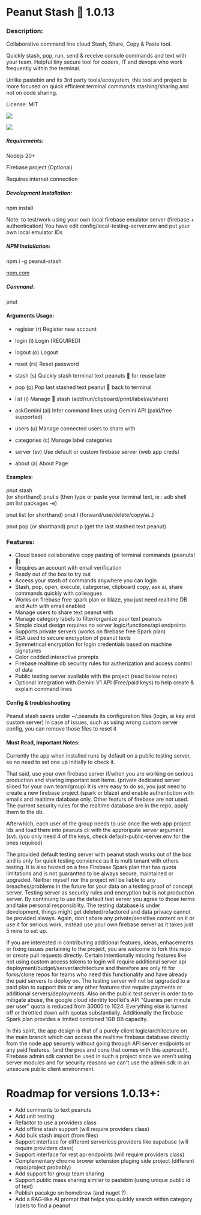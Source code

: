 # Peanut Stash 🥜 1.0.13 

### Description:
Collaborative command line cloud Stash, Share, Copy & Paste tool.

Quickly stash, pop, run, send & receive console commands and text with your team.
Helpful tiny secure tool for coders, IT and devops who work frequently within the terminal.

Unlike pastebin and its 3rd party tools/ecosystem, this tool and project is more focused on quick efficient terminal commands stashing/sharing and not on code sharing.

License: MIT

![](screenshot.png)

![](https://github.com/roymasad/peanut-stash/blob/b98590830ec3fa2e806bb850a484cd6253c693e9/console.gif)

##### Requirements:

Nodejs 20+

Firebase project (Optional)

Requires internet connection

##### Development Installation:

npm install

Note: to test/work using  your own local firebase emulator server (firebase + authentication)
You have edit config/local-testing-server.env and put your own local emulator IDs

##### NPM Installation:

npm i -g peanut-stash

[npm.com](https://www.npmjs.com/package/peanut-stash)

#####  Command:

pnut

#### Arguments Usage:

* register (r) <email>                     Register new account
* login (i) <email>                        Login  (REQUIRED)
* logout (o)                               Logout
* reset (rs)                               Reset password
  
* stash (s)                                Quickly stash terminal text peanuts 🥜 for reuse later
* pop (p)                                  Pop last stashed text peanut 🥜 back to terminal
* list (l)                                 Manage 🥜 stash (add/run/clipboard/print/label/ai/share)
* askGemini (ai)                           Infer command lines using Gemini API (paid/free supported)

* users (u)                                Manage connected users to share with

* categories (c)                           Manage label categories

* server (sv)                              Use default or custom firebase server (web app creds)

* about (a)                                About Page

#### Examples:

pnut stash  
(or shorthand) 
pnut s 
(then type or paste your terminal text, ie : adb shell pm list packages -e) 

pnut list
(or shorthand) 
pnut l
(forward/use/delete/copy/ai..)

pnut pop
(or shorthand) 
pnut p
(get the last stashed text peanut)

### Features:

* Cloud based collaborative copy pasting of terminal commands (peanuts! 🥜)
* Requires an account with email verification
* Ready out of the box to try out
* Access your stash of commands anywhere you can login
* Stash, pop, open, execute, categorise, clipboard copy, ask ai, share commands quickly with colleagues
* Works on firebase free spark plan or blaze, you just need realtime DB and Auth with email enabled
* Manage users to share text peanut with
* Manage category labels to filter/organize your text peanuts
* Simple cloud design requires no server logic/functions/api endpoints
* Supports private servers (works on firebase free Spark plan)
* RSA used to secure encryption of peanut texts
* Symmetrical encryption for login credentials based on machine signatures
* Color codded interactive prompts
* Firebase realtime db security rules for autherization and access control of data
* Public testing server available with the project (read below notes)
* Optional Integration with Gemini V1 API (Free/paid keys) to help create & explain command lines

#### Config & troubleshooting

Peanut stash saves under ~/.peanuts its configuration files (login, ai key and custom server)
In case of issues, such as using wrong custom server config, you can remove those files to reset it

#### Must Read, Important Notes:

Currently the app when installed runs by default on a public testing server, so no need to set one up initially to check it.

That said, use your own firebase server if/when you are working on serious production and sharing important text items. (private dedicated server siloed for your own team/group)
It is very easy to do so, you just need to create a new firebase project (spark or blaze) and enable authentiction with emails and realtime database only. Other featurs of firebase are not used.
The current security rules for the realtime database are in the repo, apply them to the db. 

Afterwhich, each user of the group needs to use once the web app project Ids and load them into peanuts cli with the approripate server argument (sv). (you only need 4 of the keys, check default-public-server.env for the ones required)

The provided default testing server with peanut stash works out of the box and is only for quick testing convience as it is multi tenant with others testing. It is also hosted on a free Firebase Spark plan that has quota limitations and is not guarantted to be always secure, maintained or upgraded. Neither myself nor the project will be liable to any breaches/problems in the future for your data on a testing proof of concept server. Testing server as security rules and encryption but is not production server.
By continuing to use the default test server you agree to those terms and take personal responsiblity. The testing database is under development, things might get deleted/refactored and data privacy cannot be provided always. Again, don't share any private/sensitive content on it or use it for serious work, instead use your own firebase server as it takes just 5 mins to set up.

If you are interested in contributing additional features, ideas, enhacements or fixing issues pertaining to the project, you are welcome to fork this repo or create pull requests directly.
Certain intentionally missing features like not using custom access tokens to login will require additional server api deployment/budget/server/architecture and therefore are only fit for forks/clone repos for teams who need this functionality and have already the paid servers to deploy on. The testing server will not be upgraded to a paid plan to support this or any other features that require payments or additional servers/deployments. Also on the public test server in order to to mitigate abuse, the google cloud identity tool kit's API "Queries per minute per user" quota is reduced from 30000 to 1024. Everything else is turned off or throttled down with quotas substantially. Additionally the firebase Spark plan provides a limited combined 1GB DB capacity.

In this spirit, the app design is that of a purely client logic/architecture on the main branch which can access the realtime firebase database directly from the node app securely without going through API server endpoints or any paid features. (and the pros and cons that comes with this approach). Firebase admin sdk cannot be used in such a project since we aren't using server modules and for security reasons we can't use the admin sdk in an unsecure public client environment.


# Roadmap for versions 1.0.13+:

* Add comments to text peanuts
* Add unit testing
* Refactor to use a providers class
* Add offline stash support (will require providers class)
* Add bulk stash import (from files)
* Support interface for different serverless providers like supabase (will require providers class)
* Support interface for rest api endpoints (will require providers class)
* Complementary chrome brower extension pluging side project (different repo/project probably)
* Add support for group team sharing
* Support public mass sharing similar to pastebin (using unique public id of text)
* Publish pacakge on homebrew (and nuget ?)
* Add a RAG-like AI prompt that helps you quickly search within category labels to find a peanut

  
  
